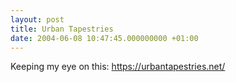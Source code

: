 ```yaml
---
layout: post
title: Urban Tapestries
date: 2004-06-08 10:47:45.000000000 +01:00
---
```

Keeping my eye on this: <a href="https://urbantapestries.net/">https://urbantapestries.net/</a>
